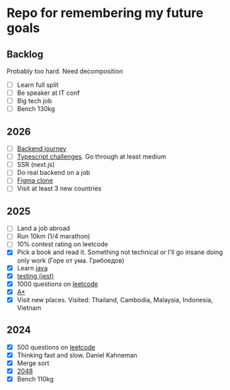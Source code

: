 # Repo for remembering my future goals

## Backlog
Probably too hard. Need decomposition
 - [ ] Learn full split
 - [ ] Be speaker at IT conf
 - [ ] Big tech job
 - [ ] Bench 130kg

## 2026
 - [ ] [Backend journey](https://github.com/ArickCodeGuy/java-backend-journey)
 - [ ] [Typescript challenges](https://github.com/type-challenges/type-challenges). Go through at least medium
 - [ ] SSR (next.js)
 - [ ] Do real backend on a job
 - [ ] [Figma clone](https://github.com/ArickCodeGuy/figma-clone)
 - [ ] Visit at least 3 new countries

## 2025
 - [ ] Land a job abroad
 - [ ] Run 10km (1/4 marathon)
 - [ ] 10% contest rating on leetcode
 - [x] Pick a book and read it. Something not technical or I'll go insane doing only work (Горе от ума. Грибоедов)
 - [x] Learn [java](https://github.com/ArickCodeGuy/java-backend-journey?tab=readme-ov-file)
 - [x] [testing (jest)](https://github.com/ArickCodeGuy/jest-test)
 - [x] 1000 questions on [leetcode](https://leetcode.com/u/ArickCodeGuy/)
 - [x] [A*](https://github.com/ArickCodeGuy/a-star)
 - [x] Visit new places. Visited: Thailand, Cambodia, Malaysia, Indonesia, Vietnam

## 2024
 - [x] 500 questions on [leetcode](https://leetcode.com/u/ArickCodeGuy/)
 - [x] Thinking fast and slow. Daniel Kahneman
 - [x] Merge sort
 - [x] [2048](https://github.com/ArickCodeGuy/2048_svelte)
 - [x] Bench 110kg
